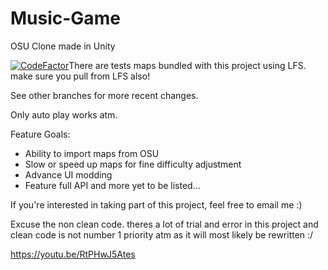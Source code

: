# Music-Game
OSU Clone made in Unity

<a style="float: left" href="https://www.codefactor.io/repository/github/acoop133/rhythm-unity"><img src="https://www.codefactor.io/repository/github/acoop133/rhythm-unity/badge" alt="CodeFactor" /></a>

There are tests maps bundled with this project using LFS. make sure you pull from LFS also!


See other branches for more recent changes.

Only auto play works atm.

Feature Goals:

* Ability to import maps from OSU
* Slow or speed up maps for fine difficulty adjustment
* Advance UI modding
* Feature full API
and more yet to be listed...

If you're interested in taking part of this project, feel free to email me :)

Excuse the non clean code. theres a lot of trial and error in this project and clean code is not number 1 priority atm as it will most likely be rewritten :/

https://youtu.be/RtPHwJ5Ates

